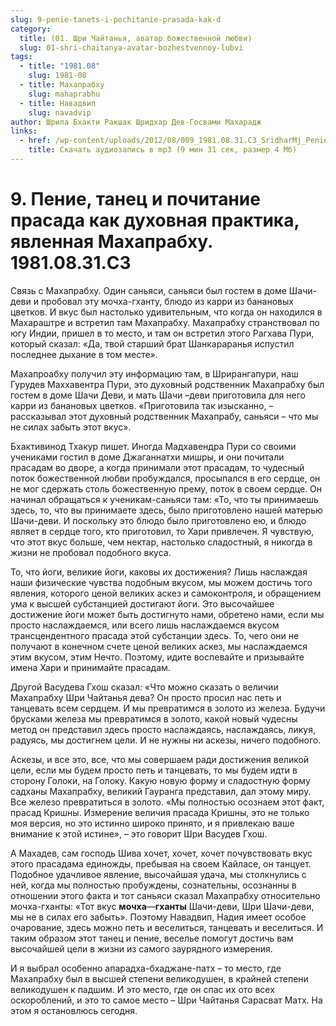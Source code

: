 ```yaml
---
slug: 9-penie-tanets-i-pochitanie-prasada-kak-d
category:
  title: (01. Шри Чайтанья, аватар божественной любви)
  slug: 01-shri-chaitanya-avatar-bozhestvennoy-lubvi
tags:
  - title: "1981.08"
    slug: 1981-08
  - title: Махапрабху
    slug: mahaprabhu
  - title: Навадвип
    slug: navadvip
author: Шрила Бхакти Ракшак Шридхар Дев-Госвами Махарадж
links:
  - href: /wp-content/uploads/2012/08/009_1981.08.31.C3_SridharMj_Penie_tanec_i_pochitaniye_prasada_kak_duhovnaya_praktika_yavlennaya_Mahaprabhu.mp3
    title: Скачать аудиозапись в mp3 (9 мин 31 сек, размер 4 Мб)
---
```


# 9. Пение, танец и почитание прасада как духовная практика, явленная Махапрабху. 1981.08.31.C3

Связь с Махапрабху. Один саньяси, саньяси был гостем в доме Шачи-деви и пробовал эту мочха-гханту, блюдо из карри из банановых цветков. И вкус был настолько удивительным, что когда он находился в Махараштре и встретил там Махапрабху. Махапрабху странствовал по югу Индии, пришел в то место, и там он встретил этого Рагхава Пури, который сказал: «Да, твой старший брат Шанкараранья испустил последнее дыхание в том месте».

Махапроабху получил эту информацию там, в Шрирангапури, наш Гурудев Маххавентра Пури, это духовный родственник Махапрабху был гостем в доме Шачи Деви, и мать Шачи –деви приготовила для него карри из банановых цветков. «Приготовила так изысканно, – рассказывал этот духовный родственник Махапрабу, саньяси – что мы не силах забыть этот вкус».

Бхактивинод Тхакур пишет. Иногда Мадхавендра Пури со своими учениками гостил в доме Джаганнатхи мишры, и они почитали прасадам во дворе, а когда принимали этот прасадам, то чудесный поток божественной любви пробуждался, просыпался в его сердце, он не мог сдержать столь божественную прему, поток в своем сердце. Он начинал обращаться к ученикам-саньяси там: «То, что ты принимаешь здесь, то, что вы принимаете здесь, было приготовлено нашей матерью Шачи-деви. И поскольку это блюдо было приготовлено ею, и блюдо являет в сердце того, кто приготовил, то Хари привлечен. Я чувствую, что этот вкус больше, чем нектар, настолько сладостный, я никогда в жизни не пробовал подобного вкуса.

То, что йоги, великие йоги, каковы их достижения? Лишь наслаждая наши физические чувства подобным вкусом, мы можем достичь того явления, которого ценой великих аскез и самоконтроля, и обращением ума к высшей субстанцией достигают йоги. Это высочайшее достижение йоги может быть достигнуто нами, обретено нами, если мы просто наслаждаемся, или всего лишь наслаждаемся вкусом трансцендентного прасада этой субстанции здесь. То, чего они не получают в конечном счете ценой великих аскез, мы наслаждаемся этим вкусом, этим Нечто. Поэтому, идите воспевайте и призывайте имена Хари и принимайте прасадам.

Другой Васудева Гхош сказал: «Что можно сказать о величии Махапрабху Шри Чайтанья дева? Он просто просил нас петь и танцевать всем сердцем. И мы превратимся в золото из железа. Будучи брусками железа мы превратимся в золото, какой новый чудесны метод он представил здесь просто наслаждаясь, наслаждаясь, ликуя, радуясь, мы достигнем цели. И не нужны ни аскезы, ничего подобного.

Аскезы, и все это, все, что мы совершаем ради достижения великой цели, если мы будем просто петь и танцевать, то мы будем идти в сторону Голоки, на Голоку. Какую новую форму и сладостную форму садханы Махапрабху, великий Гауранга представил, дал этому миру. Все железо превратиться в золото. «Мы полностью осознаем этот факт, прасад Кришны. Измерение величия прасада Кришны, это не только моя версия, но это истинно широко принято, и я привлекаю ваше внимание к этой истине», – это говорит Шри Васудев Гхош.

А Махадев, сам господь Шива хочет, хочет, хочет почувствовать вкус этого прасадама единожды, пребывая на своем Кайласе, он танцует. Подобное удачливое явление, высочайшая удача, мы столкнулись с ней, когда мы полностью пробуждены, сознательны, осознанны в отношении этого факта и тот саньяси сказал Махапрабху относительно мочха-гханты: «Тот вкус **мочха**—**гханты** Шачи-деви, Шри Шачи-деви, мы не в силах его забыть». Поэтому Навадвип, Надия имеет особое очарование, здесь можно петь и веселиться, танцевать и веселиться. И таким образом этот танец и пение, веселье помогут достичь вам высочайшей цели в жизни из самого заурядного измерения.

И я выбрал особенно апарадха-бхаджане-патх – то место, где Махапрабху был в высшей степени великодушен, в крайней степени великодушен к падшим. И это место, где он спас их ото всех оскороблений, и это то самое место – Шри Чайтанья Сарасват Матх. На этом я остановлюсь сегодня.

